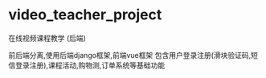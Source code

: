 # video_teacher_project
在线视频课程教学
(后端)

前后端分离,使用后端django框架,前端vue框架
包含用户登录注册(滑块验证码,短信登录注册),课程活动,购物测,订单系统等基础功能
